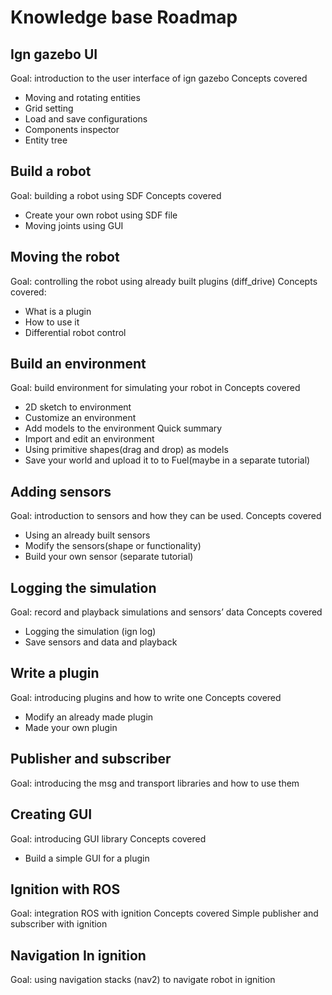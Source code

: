 # Knowledge base Roadmap

## Ign gazebo UI

Goal: introduction to the user interface of ign gazebo
Concepts covered

* Moving and rotating entities
* Grid setting
* Load and save configurations
* Components inspector
* Entity tree

## Build a robot

Goal: building a robot using SDF
Concepts covered

* Create your own robot using SDF file
* Moving joints using GUI

## Moving the robot

Goal: controlling the robot using already built plugins (diff_drive)
Concepts covered:

* What is a plugin
* How to use it
* Differential robot control

## Build an environment

Goal: build environment for simulating your robot in
Concepts covered

* 2D sketch to environment
* Customize an environment
* Add models to the environment
Quick summary
* Import and edit an environment
* Using primitive shapes(drag and drop) as models
* Save your world and upload it to to Fuel(maybe in a separate tutorial)

## Adding sensors

Goal: introduction to sensors and how they can be used.
Concepts covered

* Using an already built sensors
* Modify the sensors(shape or functionality)
* Build your own sensor (separate tutorial)

## Logging the simulation

Goal: record and playback simulations and sensors’ data
Concepts covered

* Logging the simulation (ign log)
* Save sensors and data and playback

## Write a plugin

Goal: introducing plugins and how to write one
Concepts covered

* Modify an already made plugin
* Made your own plugin

## Publisher and subscriber

Goal: introducing the msg and transport libraries and how to use them

## Creating GUI

Goal: introducing GUI library
Concepts covered

* Build a simple GUI for a plugin

## Ignition with ROS

Goal: integration ROS with ignition
Concepts covered
Simple publisher and subscriber with ignition

## Navigation In ignition

Goal: using navigation stacks (nav2) to navigate robot in ignition
